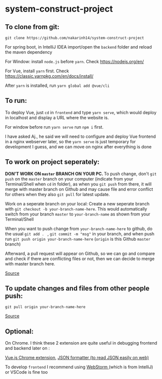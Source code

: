 # system-construct-project
## To clone from git:
```
git clone https://github.com/nakarinh14/system-construct-project
```

For spring boot, in IntelliJ IDEA import/open the ```backend``` folder and reload the maven dependency

For Window: install ```node.js``` before ```yarn```. Check  https://nodejs.org/en/

For Vue, install ```yarn``` first. Check   https://classic.yarnpkg.com/en/docs/install/

After ```yarn``` is installed, run ```yarn global add @vue/cli```


## To run:

To deploy Vue, just ```cd``` in ```frontend``` and type ```yarn serve```, which would deploy in localhost and display a URL where the website is.

For window before run ```yarn serve``` run ```npm i``` first.


I have asked Aj., he said we will need to configure and deploy Vue frontend in a nginx webserver later, so the ```yarn serve``` is just temporary for development I guess, and we can move on nginx after everything is done

## To work on project seperately:

<b> DON'T WORK ON ```master``` BRANCH ON YOUR PC. </b> To push change, don't ```git push``` on the ```master``` branch on your computer (indicate from your Terminal/Shell when ```cd``` in folder), as when you ```git push``` from there, it will merge with master branch on Github and may cause file and error conflict for others when they also ```git pull``` for latest update.

Work on a seperate branch on your local:
Create a new seperate branch with ```git checkout -b your-branch-name-here```. This would automatically switch from your branch ```master``` to ```your-branch-name``` as shown from your Terminal/Shell

When you want to push change from ```your-branch-name-here``` to github, do the usual ```git add . ``` , ```git commit -m "msg"``` in your branch, and when push run ```git push origin your-branch-name-here``` (```origin``` is this Github ```master``` branch)

Afterward, a pull request will appear on Github, so we can go and compare and check if there are conflicting files or not, then we can decide to merge with master branch here.

<a href="https://www.youtube.com/watch?v=MnUd31TvBoU">Source</a>

## To update changes and files from other people push:

```git pull origin your-branch-name-here```

<a href="https://www.youtube.com/watch?v=MnUd31TvBoU">Source</a>




## Optional: 

On Chrome. I think these 2 extension are quite useful in debugging frontend and backend later on :

<a href="https://chrome.google.com/webstore/detail/vuejs-devtools/nhdogjmejiglipccpnnnanhbledajbpd?hl=en">Vue.js Chrome extension</a>,  <a href="https://chrome.google.com/webstore/detail/json-formatter/bcjindcccaagfpapjjmafapmmgkkhgoa?hl=en">JSON formatter (to read JSON easily on web)</a>


To develop ```frontend``` I recommend using <a href="https://www.jetbrains.com/webstorm/download/#section=mac"> WebStorm </a> (which is from IntelliJ) or VSCode is fine too

